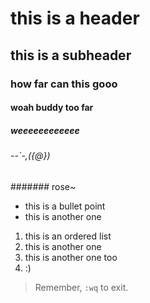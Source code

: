# this is a header
## this is a subheader
### how far can this gooo
#### woah buddy too far
##### weeeeeeeeeeee
###### --`-,({@})
####### rose~

- this is a bullet point
- this is another one

1. this is an ordered list
2. this is another one
3. this is another one too
4. :)

> Remember, `:wq` to exit.
